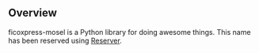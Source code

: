 
## Overview
ficoxpress-mosel is a Python library for doing awesome things.
This name has been reserved using [Reserver](https://github.com/openscilab/reserver).

